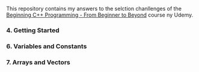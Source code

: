 
This repository contains my answers to the selction chanllenges of the [Beginning C++ Programming - From Beginner to Beyond](https://www.udemy.com/course/beginning-c-plus-plus-programming/) course ny Udemy. 

### 4. Getting Started

### 6. Variables and Constants

### 7. Arrays and Vectors
